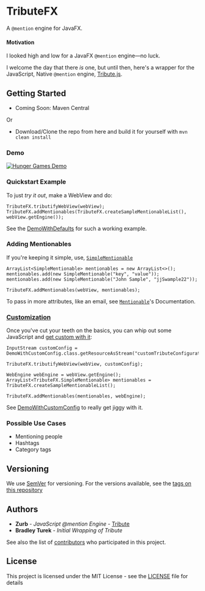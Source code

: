 # TributeFX

A `@mention` engine for JavaFX.

#### Motivation
I looked high and low for a JavaFX `@mention` engine—no luck. 

I welcome the day that there *is* one, but until
then, here's a wrapper for the JavaScript, Native `@mention` engine, [Tribute.js][Tribute].

## Getting Started
* Coming Soon: Maven Central

Or

* Download/Clone the repo from here and build it for yourself with `mvn clean install`

### Demo
[![Hunger Games Demo]][Hunger Games Demo]

### Quickstart Example
To just _try it out_, make a WebView and do:

    TributeFX.tributifyWebView(webView);
    TributeFX.addMentionables(TributeFX.createSampleMentionableList(), webView.getEngine());

See the [DemoWithDefaults] for such a working example.

### Adding Mentionables
If you're keeping it simple, use, [`SimpleMentionable`]
    
    ArrayList<SimpleMentionable> mentionables = new ArrayList<>();
    mentionables.add(new SimpleMentionable("key", "value"));
    mentionables.add(new SimpleMentionable("John Sample", "jjSwample22"));
    
    TributeFX.addMentionables(webView, mentionables);

To pass in more attributes, like an email, see [`Mentionable`]'s Documentation.

### [Customization][get custom with it]
Once you've cut your teeth on the basics, you can whip out some JavaScript and [get custom with it]:

    InputStream customConfig = DemoWithCustomConfig.class.getResourceAsStream("customTributeConfiguration.js");

    TributeFX.tributifyWebView(webView, customConfig);
    
    WebEngine webEngine = webView.getEngine();
    ArrayList<TributeFX.SimpleMentionable> mentionables = TributeFX.createSampleMentionableList();
    
    TributeFX.addMentionables(mentionables, webEngine);
    
See [DemoWithCustomConfig] to really get jiggy with it.

### Possible Use Cases
 * Mentioning people
 * Hashtags
 * Category tags

## Versioning

We use [SemVer](http://semver.org/) for versioning. For the versions available, see the [tags on this repository]

## Authors

* **Zurb** - *JavaScript @mention Engine* - [Tribute]
* **Bradley Turek** - *Initial Wrapping of Tribute*

See also the list of [contributors] who participated in this project.

## License

This project is licensed under the MIT License - see the [LICENSE](LICENSE) file for details

[Tribute]: https://github.com/zurb/tribute
[Hunger Games Demo]: https://i.imgur.com/yLadZRo.gif
[DemoWithDefaults]: src/main/java/tech/ugma/customcomponents/tributefx/demo/DemoWithDefaults.java
[get custom with it]: https://github.com/zurb/tribute#a-collection "See Tribute's website for all the configuration options."
[DemoWithCustomConfig]: src/main/java/tech/ugma/customcomponents/tributefx/demo/DemoWithCustomConfig.java
[`Mentionable`]: src/main/java/tech/ugma/customcomponents/tributefx/Mentionable.java
[`SimpleMentionable`]: src/main/java/tech/ugma/customcomponents/tributefx/SimpleMentionable.java
[tags on this repository]: https://github.com/TurekBot/TributeFX/tags
[contributors]: https://github.com/TurekBot/TributeFX/contributors